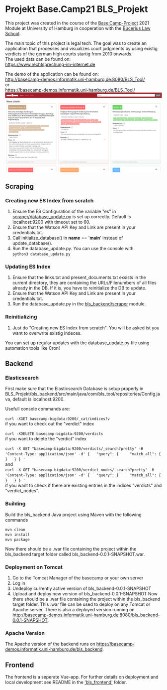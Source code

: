 # Projekt Base.Camp21 BLS_Projekt

This project was created in the course of the [Base.Camp-Project](https://www.inf.uni-hamburg.de/inst/basecamp/projects/ba-projekt.html) 2021 Module at University of Hamburg in cooperation with the [Bucerius Law School](https://www.law-school.de/).

The main topic of this project is legal tech. The goal was to create an application that processes and visualizes court judgments by using existig verdicts of the german high courts startig from 2010 onwards.  
The used data can be found on:  
https://www.rechtsprechung-im-internet.de

The demo of the application can be found on:  
http://basecamp-demos.informatik.uni-hamburg.de:8080/BLS_Tool/  
or  
https://basecamp-demos.informatik.uni-hamburg.de/BLS_Tool/
![GitHub Logo](listenansicht.png)

## Scraping
### Creating new ES Index from scratch
1. Ensure the ES Configuration of the variable "es" in [scraper/database_update.py](https://github.com/8fuhst/BLS_Projekt/blob/master/scraper/database_update.py) is set up correctly. Default is localhost:9200 with timeout set to 60.
2. Ensure that the Watson API Key and Link are present in your credentials.txt.
3. Call initialize_database() in __name__ == '__main__' instead of update_database().
4. Run the database_update.py. You can use the console with  
`python3 database_update.py`

### Updating ES Index
1. Ensure that the links.txt and present_documents.txt exsists in the current directory, they are containing the URLs/Filenumbers of all files already in the DB. If it is, you have to reinitialize the DB to update.
2. Ensure that the Watson API Key and Link are present in your credentials.txt.
3. Run the database_update.py in the [bls_backend/scraper](https://github.com/8fuhst/BLS_Projekt/tree/master/scraper) module.

### Reinitializing
1. Just do "Creating new ES Index from scratch". You will be asked ist you want to overwrite existig indeces.

You can set up regular updates with the database_update.py file using automation tools like Cron!

## Backend
### Elasticsearch
First make sure that the Elasticsearch Database is setup properly in BLS_Projekt/bls_backend/src/main/java/com/bls_tool/repositories/Config.java, default is localhost:9200.

Usefull console commands are:

`curl -XGET basecamp-bigdata:9200/_cat/indices?v`  
if you want to check out the "verdict" index

`curl -XDELETE basecamp-bigdata:9200/verdicts`  
if you want to delete the "verdict" index

`curl -X GET "basecamp-bigdata:9200/verdicts/_search?pretty" -H 'Content-Type: application/json' -d' {   "query": {     "match_all": { }   } } '`  
and  
`curl -X GET "basecamp-bigdata:9200/verdict_nodes/_search?pretty" -H 'Content-Type: application/json' -d' {   "query": {     "match_all": { }   } } '`  
if you want to check if there are existing entries in the indices "verdicts" and "verdict_nodes".

### Building
Build the bls_backend Java project using Maven with the following commands
```
mvn clean
mvn install
mvn package
```

Now there should be a .war file containing the project within the bls_backend target folder called bls_backend-0.0.1-SNAPSHOT.war.

### Deployment on Tomcat
1. Go to the Tomcat Manager of the basecamp or your own server
2. Log in
3. Undeploy currently active version of bls_backend-0.0.1-SNAPSHOT
4. Upload and deploy new version of bls_backend-0.0.1-SNAPSHOT
Now there should be a .war file containing the project within the bls_backend target folder. This .war file can be used to deploy on any Tomcat or Apache server.
There is also a deployed version running on http://basecamp-demos.informatik.uni-hamburg.de:8080/bls_backend-0.0.1-SNAPSHOT.

### Apache Version 
The Apache version of the backend runs on https://basecamp-demos.informatik.uni-hamburg.de/bls_backend.

## Frontend
The frontend is a seperate Vue-app. For further details on deployment and local development see README in the ['bls_frontend'](https://github.com/8fuhst/BLS_Projekt/tree/master/bls_frontend) folder.
